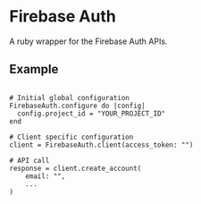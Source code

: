 # Firebase Auth

A ruby wrapper for the Firebase Auth APIs.

## Example

```

# Initial global configuration
FirebaseAuth.configure do |config|
  config.project_id = "YOUR_PROJECT_ID"   
end

# Client specific configuration 
client = FirebaseAuth.client(access_token: "")

# API call
response = client.create_account(
    email: "",
    ...
)

```